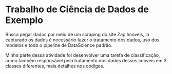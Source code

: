 # Trabalho de Ciência de Dados de Exemplo
Busca pegar dados por meio de um scraping do site Zap Imoveis, já capturado os dados é necessário fazer o tratamento dos dados, uso dos modelos e todo o pipeline de DataScience padrão.

Minha parte dessa atividade foi desenvolver uma tarefa de classificação, como também responsável pelo tratamento dos dados desses imóveis em 3 classes diferentes, mais detalhes nos códigos.
